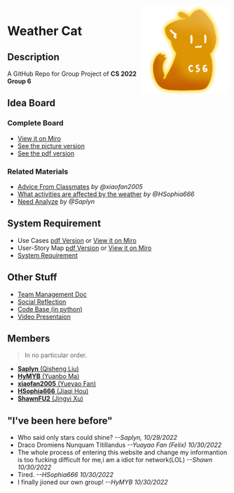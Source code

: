 <img src="assets\CS6_Icon.png" align=right />

# Weather Cat

## Description

A GitHub Repo for Group Project of **CS 2022 Group 6**

## Idea Board

### Complete Board

- [View it on Miro](https://miro.com/app/board/uXjVPKqB378=/?share_link_id=454153821692)
- [See the picture version](Idea_Board/Board/idea_board-pic.jpg)
- [See the pdf version](Idea_Board/Board/idea_board.pdf)

### Related Materials

- [Advice From Classmates](Idea_Board/Materials/Felix(Yueyao%20Fan)%20assignment(advice%20from%20classmates).doc) *by @xiaofan2005*
- [What activities are affected by the weather](Idea_Board/Materials/What%20activities%20are%20affected%20by%20the%20weather？.docx) *by @HSophia666*
- [Need Analyze](Idea_Board/Materials/need_analyze-Saplyn.md) *by @Saplyn*

## System Requirement

- Use Cases [pdf Version](System_Requirement/use_Cases.pdf) or [View it on Miro](https://miro.com/app/board/uXjVPKqB378=/?share_link_id=454153821692)
- User-Story Map [pdf Version](System_Requirement/user_story_map.pdf) or [View it on Miro](https://miro.com/app/board/uXjVPKqB378=/?share_link_id=454153821692)
- [System Requirement](System_Requirement/system_requirement.pdf)

## Other Stuff

- [Team Management Doc](Team%20Management/Team%20Process.md)
- [Social Reflection](Social%20Reflection/Possible%20social%20impacts%20of%20weather%20on%20people.docx)
- [Code Base (in python)](Code/weather_cat.py)
- [Video Presentaion](https://youtu.be/LzMunNPmSes)

## Members

> In no particular order.

- [**Saplyn** (Qisheng Liu)](https://github.com/Saplyn)
- [**HyMYB** (Yuanbo Ma)](https://github.com/HyMYB)
- [**xiaofan2005** (Yueyao Fan)](https://github.com/xiaofan2005)
- [**HSophia666** (Jiaqi Hou)](https://github.com/HSophia666)
- [**ShawnFU2** (Jingyi Xu)](https://github.com/ShawnFU2)

## "I've been here before"

- Who said only stars could shine?  *--Saplyn, 10/29/2022*
- Draco Dromiens Nunquam Titillandus  *--Yuayao Fan (Felix) 10/30/2022*
- The whole process of entering this website and change my informantion is too fucking difficult for me,i am a idiot for network(LOL) *--Shawn 10/30/2022*
- Tired. *--HSophia666 10/30/2022*
- I finally jioned our own group! *--HyMYB 10/30/2022*
